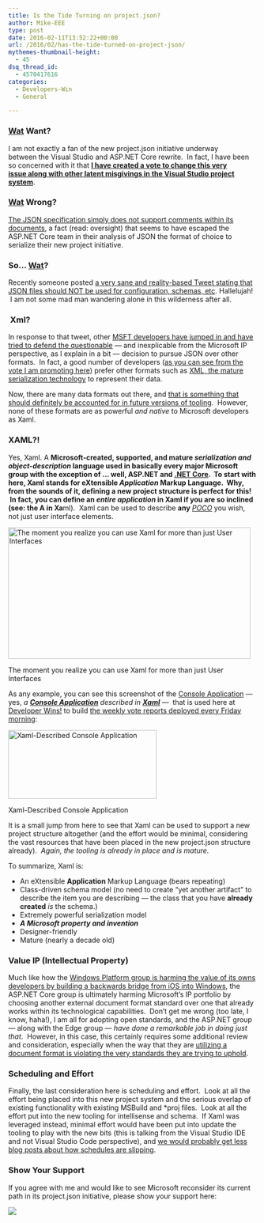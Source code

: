 ```yaml
---
title: Is the Tide Turning on project.json?
author: Mike-EEE
type: post
date: 2016-02-11T13:52:22+00:00
url: /2016/02/has-the-tide-turned-on-project-json/
mythemes-thumbnail-height:
  - 45
dsq_thread_id:
  - 4570417616
categories:
  - Developers-Win
  - General

---
```

### <a href="https://i.ytimg.com/vi/1IkGj5Ghgm4/hqdefault.jpg" target="_blank">Wat</a> Want?

I am not exactly a fan of the new project.json initiative underway between the Visual Studio and ASP.NET Core rewrite.  In fact, I have been so concerned with it that **<a href="http://visualstudio.uservoice.com/forums/121579-visual-studio/suggestions/9347001-improve-reboot-visual-studio-project-system" target="_blank">I have created a vote to change this very issue along with other latent misgivings in the Visual Studio project system</a>**.

### <a href="http://littlefun.org/uploads/521121d3c856117929000000_736.jpg" target="_blank">Wat</a> Wrong?

<a href="http://stackoverflow.com/questions/244777/can-i-use-comments-inside-a-json-file" target="_blank">The JSON specification simply does not support comments within its documents</a>, a fact (read: oversight) that seems to have escaped the ASP.NET Core team in their analysis of JSON the format of choice to serialize their new project initiative.

### So&#8230; <a href="http://i.imgur.com/AxtzziK.gif" target="_blank">Wat</a>?

Recently someone posted <a href="https://twitter.com/joewalnes/status/696765701059670016" target="_blank">a very sane and reality-based Tweet stating that JSON files should NOT be used for configuration, schemas, etc</a>. Hallelujah!  I am not some mad man wandering alone in this wilderness after all.

###  Xml?

In response to that tweet, other <a href="https://twitter.com/mkristensen/status/696767036559503360" target="_blank">MSFT developers have jumped in and have tried to defend the questionable</a> &#8212; and inexplicable from the Microsoft IP perspective, as I explain in a bit &#8212; decision to pursue JSON over other formats.  In fact, a good number of developers (<a href="http://developers.win/visualstudio" target="_blank">as you can see from the vote I am promoting here</a>) prefer other formats such as <a href="https://twitter.com/ploeh/status/697309003936882688" target="_blank">XML, the mature serialization technology</a> to represent their data.

Now, there are many data formats out there, and [that is something that should definitely be accounted for in future versions of tooling][1].  However, none of these formats are as powerful _and native_ to Microsoft developers as Xaml.

### XAML?!

Yes, Xaml. A **Microsoft-**created, supported, and mature _serialization and object-description_ language used in basically every major Microsoft group with the exception of &#8230; well, ASP.NET and <a href="https://github.com/dotnet/corefx/issues/5766" target="_blank">.NET Core</a>.  To start with here, Xaml stands for eXtensible _**Application**_ Markup Language.  Why, from the sounds of it, defining a new project structure is perfect for this!  In fact, you can define an _entire application_ in Xaml if you are so inclined (see: the **A** in X**a**ml).  Xaml can be used to describe **any** _<a href="https://en.wikipedia.org/wiki/Plain_Old_CLR_Object" target="_blank">POCO</a>_ you wish, not just user interface elements.

<div id="attachment_612" style="width: 500px" class="wp-caption aligncenter">
  <img class="size-full wp-image-612" src="/wp-content/uploads/2016/02/h6ho21.jpg" alt="The moment you realize you can use Xaml for more than just User Interfaces" width="490" height="266" srcset="/wp-content/uploads/2016/02/h6ho21.jpg 490w, /wp-content/uploads/2016/02/h6ho21-300x163.jpg 300w" sizes="(max-width: 490px) 100vw, 490px" />
  
  <p class="wp-caption-text">
    The moment you realize you can use Xaml for more than just User Interfaces
  </p>
</div>

As any example, you can see this screenshot of the <a href="https://github.com/DevelopersWin/VoteReporter" target="_blank">Console Application</a> &#8212; yes, _a_ _**<a href="https://github.com/DevelopersWin/VoteReporter" target="_blank">Console Application</a>** described in **<a href="https://github.com/DevelopersWin/VoteReporter/blob/master/DevelopersWin.VoteReporter.Application/Program.xaml" target="_blank">Xaml</a>**_ &#8212;  that is used here at <a href="http://developers.win" target="_blank">Developer Wins!</a> to build [the weekly vote reports deployed every Friday morning][2]:

<div id="attachment_613" style="width: 310px" class="wp-caption aligncenter">
  <a href="/wp-content/uploads/2016/02/2016-02-11_06221.png"><img class="wp-image-613 size-medium" src="/wp-content/uploads/2016/02/2016-02-11_06221-300x139.png" alt="Xaml-Described Console Application" width="300" height="139" srcset="/wp-content/uploads/2016/02/2016-02-11_06221-300x139.png 300w, /wp-content/uploads/2016/02/2016-02-11_06221-768x355.png 768w, /wp-content/uploads/2016/02/2016-02-11_06221-1024x473.png 1024w" sizes="(max-width: 300px) 100vw, 300px" /></a>
  
  <p class="wp-caption-text">
    Xaml-Described Console Application
  </p>
</div>

It is a small jump from here to see that Xaml can be used to support a new project structure altogether (and the effort would be minimal, considering the vast resources that have been placed in the new project.json structure already).  _Again, the tooling is already in place and is mature._

To summarize, Xaml is:

  * An eXtensible **Application** Markup Language (bears repeating)
  * Class-driven schema model (no need to create &#8220;yet another artifact&#8221; to describe the item you are describing &#8212; the class that you have **already created** _is_ the schema.)
  * Extremely powerful serialization model
  * **_A Microsoft property and invention_**
  * Designer-friendly
  * Mature (nearly a decade old)

### Value IP (Intellectual Property)

Much like how the [Windows Platform group is harming the value of its owns developers by building a backwards bridge from iOS into Windows][3], the ASP.NET Core group is ultimately harming Microsoft&#8217;s IP portfolio by choosing another external document format standard over one that already works within its technological capabilities.  Don&#8217;t get me wrong (too late, I know, haha!), I am all for adopting open standards, and the ASP.NET group &#8212; along with the Edge group &#8212; _have done a remarkable job in doing just that_.  However, in this case, this certainly requires some additional review and consideration, especially when the way that they are <a href="http://stackoverflow.com/questions/244777/can-i-use-comments-inside-a-json-file" target="_blank">utilizing a document format is violating the very standards they are trying to uphold</a>.

### Scheduling and Effort

Finally, the last consideration here is scheduling and effort.  Look at all the effort being placed into this new project system and the serious overlap of existing functionality with existing MSBuild and *proj files.  Look at all the effort put into the new tooling for intellisense and schema.  If Xaml was leveraged instead, minimal effort would have been put into update the tooling to play with the new bits (this is talking from the Visual Studio IDE and not Visual Studio Code perspective), and <a href="https://blogs.msdn.microsoft.com/webdev/2016/02/01/an-update-on-asp-net-core-and-net-core/" target="_blank">we would probably get less blog posts about how schedules are slipping</a>.

### Show Your Support

If you agree with me and would like to see Microsoft reconsider its current path in its project.json initiative, please show your support here:

<div class="push-button-container"><div class="push-button">
</div><a class="w-inline-block top-lighting" href="http://visualstudio.uservoice.com/forums/121579-visual-studio/suggestions/9347001-improve-reboot-visual-studio-project-system" target="_blank"><div class="glass-insert" data-ix="blink" style="transition: opacity 500ms ease-in-out; opacity: 0;"></div><img class="push-button-vote-text" src="http://uploads.webflow.com/55e079ccd960e71226582014/55d09ab72123fb7e3e46b1cd_Vote%20Now!%20Text.svg" /></a></div>

 [1]: http://visualstudio.uservoice.com/forums/121579-visual-studio/suggestions/10020525-enable-roslyn-powered-data-asts-and-data-views
 [2]: /category/weekly-vote-reports/
 [3]: /2016/02/the-backwards-windows-platform-bridges-the-business-problem/